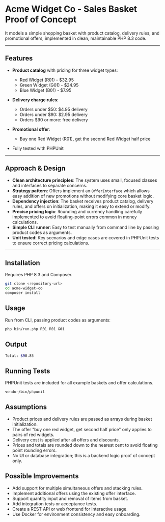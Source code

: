 # Acme Widget Co - Sales Basket Proof of Concept

It models a simple shopping basket with product catalog, delivery rules, and promotional offers, implemented in clean, maintainable PHP 8.3 code.

---

## Features

- **Product catalog** with pricing for three widget types:
  - Red Widget (R01) - $32.95
  - Green Widget (G01) - $24.95
  - Blue Widget (B01) - $7.95

- **Delivery charge rules**:
  - Orders under $50: $4.95 delivery
  - Orders under $90: $2.95 delivery
  - Orders $90 or more: free delivery

- **Promotional offer**:
  - Buy one Red Widget (R01), get the second Red Widget half price

- Fully tested with PHPUnit

---

## Approach & Design

- **Clean architecture principles**: The system uses small, focused classes and interfaces to separate concerns.
- **Strategy pattern**: Offers implement an `OfferInterface` which allows easy addition of new promotions without modifying core basket logic.
- **Dependency injection**: The basket receives product catalog, delivery rules, and offers on initialization, making it easy to extend or modify.
- **Precise pricing logic**: Rounding and currency handling carefully implemented to avoid floating-point errors common in money calculations.
- **Simple CLI runner**: Easy to test manually from command line by passing product codes as arguments.
- **Unit tested**: Key scenarios and edge cases are covered in PHPUnit tests to ensure correct pricing calculations.

---

## Installation

Requires PHP 8.3 and Composer.

```bash
git clone <repository-url>
cd acme-widget-co
composer install
```

## Usage

Run from CLI, passing product codes as arguments:

```bash
php bin/run.php R01 R01 G01
```

## Output

```bash
Total: $90.85
```


## Running Tests

PHPUnit tests are included for all example baskets and offer calculations.

```bash
vendor/bin/phpunit
```

## Assumptions

- Product prices and delivery rules are passed as arrays during basket initialization.
- The offer "buy one red widget, get second half price" only applies to pairs of red widgets.
- Delivery cost is applied after all offers and discounts.
- Prices and totals are rounded down to the nearest cent to avoid floating point rounding errors.
- No UI or database integration; this is a backend logic proof of concept only.

## Possible Improvements

- Add support for multiple simultaneous offers and stacking rules.
- Implement additional offers using the existing offer interface.
- Support quantity input and removal of items from basket.
- Add integration tests or acceptance tests.
- Create a REST API or web frontend for interactive usage.
- Use Docker for environment consistency and easy onboarding.


